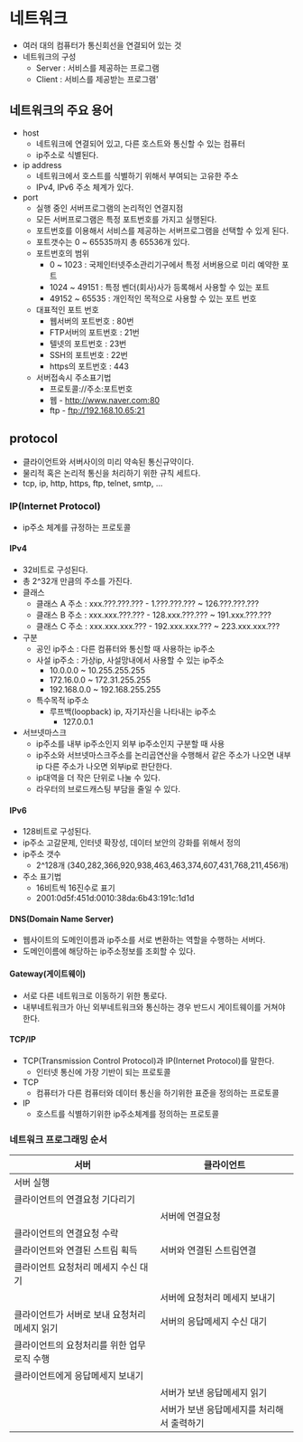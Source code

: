 # 네트워크
- 여러 대의 컴퓨터가 통신회선을 연결되어 있는 것
- 네트워크의 구성
  + Server : 서비스를 제공하는 프로그램
  + Client : 서비스를 제공받는 프로그램'
 
## 네트워크의 주요 용어
- host 
  + 네트워크에 연결되어 있고, 다른 호스트와 통신할 수 있는 컴퓨터
  + ip주소로 식별된다.
- ip address 
  + 네트워크에서 호스트를 식별하기 위해서 부여되는 고유한 주소
  + IPv4, IPv6 주소 체계가 있다.
- port
  + 실행 중인 서버프로그램의 논리적인 연결지점
  + 모든 서버프로그램은 특정 포트번호를 가지고 실행된다.
  + 포트번호를 이용해서 서비스를 제공하는 서버프로그램을 선택할 수 있게 된다.
  + 포트갯수는 0 ~ 65535까지 총 65536개 있다.
  + 포트번호의 범위
    * 0 ~ 1023 : 국제인터넷주소관리기구에서 특정 서버용으로 미리 예약한 포트
    * 1024 ~ 49151 : 특정 벤더(회사)사가 등록해서 사용할 수 있는 포트
    * 49152 ~ 65535 : 개인적인 목적으로 사용할 수 있는 포트 번호
  + 대표적인 포트 번호
    * 웹서버의 포트번호 : 80번
    * FTP서버의 포트번호 : 21번
    * 텔넷의 포트번호 : 23번
    * SSH의 포트번호 : 22번
    * https의 포트번호 : 443	
  + 서버접속시 주소표기법
    * 프로토콜://주소:포트번호	
    * 웹 - http://www.naver.com:80 
    * ftp - ftp://192.168.10.65:21
    
## protocol
- 클라이언트와 서버사이의 미리 약속된 통신규약이다.
- 물리적 혹은 논리적 통신을 처리하기 위한 규칙 세트다.
- tcp, ip, http, https, ftp, telnet, smtp, ...

### IP(Internet Protocol)
- ip주소 체계를 규정하는 프로토콜
#### IPv4
- 32비트로 구성된다.
- 총 2^32개 만큼의 주소를 가진다.
- 클래스
  + 클래스 A 주소 : xxx.???.???.??? - 1.???.???.??? ~ 126.???.???.???
  + 클래스 B 주소 : xxx.xxx.???.??? - 128.xxx.???.??? ~ 191.xxx.???.???
  + 클래스 C 주소 : xxx.xxx.xxx.??? - 192.xxx.xxx.??? ~ 223.xxx.xxx.???
- 구분
  + 공인 ip주소 : 다른 컴퓨터와 통신할 때 사용하는 ip주소
  + 사설 ip주소 : 가상ip, 사설망내에서 사용할 수 있는 ip주소 
    * 10.0.0.0 ~ 10.255.255.255
    * 172.16.0.0 ~ 172.31.255.255
    * 192.168.0.0 ~ 192.168.255.255
  + 특수목적 ip주소 
    * 루프백(loopback) ip, 자기자신을 나타내는 ip주소
      - 127.0.0.1
- 서브넷마스크
  + ip주소를 내부 ip주소인지 외부 ip주소인지 구분할 때 사용
  + ip주소와 서브넷마스크주소를 논리곱연산을 수행해서 같은 주소가 나오면 내부ip 다른 주소가 나오면 외부ip로 판단한다.
  + ip대역을 더 작은 단위로 나눌 수 있다.
  + 라우터의 브로드캐스팅 부담을 줄일 수 있다.
#### IPv6
- 128비트로 구성된다.
- ip주소 고갈문제, 인터넷 확장성, 데이터 보안의 강화를 위해서 정의
- ip주소 갯수
  + 2^128개 (340,282,366,920,938,463,463,374,607,431,768,211,456개)
- 주소 표기법
  + 16비트씩 16진수로 표기
  + 2001:0d5f:451d:0010:38da:6b43:191c:1d1d

#### DNS(Domain Name Server)
- 웹사이트의 도메인이름과 ip주소를 서로 변환하는 역할을 수행하는 서버다.
- 도메인이름에 해당하는 ip주소정보를 조회할 수 있다.

#### Gateway(게이트웨이)
- 서로 다른 네트워크로 이동하기 위한 통로다.
- 내부네트워크가 아닌 외부네트워크와 통신하는 경우 반드시 게이트웨이를 거쳐야 한다.

#### TCP/IP 
- TCP(Transmission Control Protocol)과 IP(Internet Protocol)를 말한다.
  +  인터넷 통신에 가장 기반이 되는 프로토콜	
- TCP
  +  컴퓨터가 다른 컴퓨터와 데이터 통신을 하기위한 표준을 정의하는 프로토콜
- IP
  + 호스트를 식별하기위한 ip주소체계를 정의하는 프로토콜


### 네트워크 프로그래밍 순서
| 서버 | 클라이언트 |
| --- | --- |
| 서버 실행 | |
| 클라이언트의 연결요청 기다리기 | |
| | 서버에 연결요청 |
| 클라이언트의 연결요청 수락 | |
| 클라이언트와 연결된 스트림 획득 | 서버와 연결된 스트림연결 |
| 클라이언트 요청처리 메세지 수신 대기	| |
| | 서버에 요청처리 메세지 보내기 |
| 클라이언트가 서버로 보내 요청처리 메세지 읽기 | 서버의 응답메세지 수신 대기 |
| 클라이언트의 요청처리를 위한 업무로직 수행 | |
| 클라이언트에게 응답메세지 보내기 | |
| | 서버가 보낸 응답메세지 읽기 |
| | 서버가 보낸 응답메세지를 처리해서 출력하기 |

	

			
	
	
	
